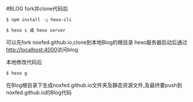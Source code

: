 #BLOG
fork并clone代码后
``` bash
$ npm install -g hexo-cli
```
``` bash
$ hexo s 或 hexo server
```
可以先fork noxfed.github.io,clone到本地Blog的根目录
hexo服务器启动后通过[http://localhost:4000](http://localhost:4000)访问blog

本地修改代码后
``` bash
$ hexo g
```

在Blog根目录下生成noxfed.github.io文件夹及静态资源文件,及最终要push到noxfed.github.io的Blog代码
